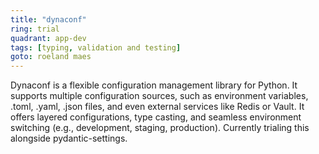 ```yaml
---
title: "dynaconf"
ring: trial
quadrant: app-dev
tags: [typing, validation and testing]
goto: roeland maes
---
```


Dynaconf is a flexible configuration management library for Python. It supports multiple configuration sources, such as environment variables, .toml, .yaml, .json files, and even external services like Redis or Vault. It offers layered configurations, type casting, and seamless environment switching (e.g., development, staging, production). Currently trialing this alongside pydantic-settings.
